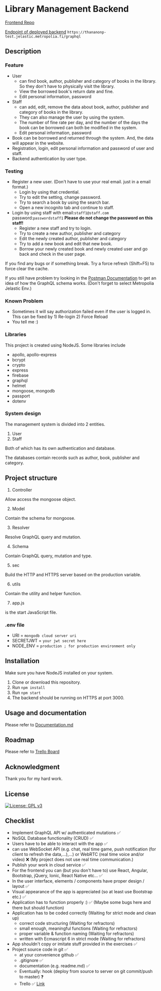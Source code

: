 # Library Management Backend

[Frontend Repo](https://github.com/thananonp/sssf-project-frontend)

[Endpoint of deployed backend](https://thananonp-test.jelastic.metropolia.fi/) `https://thananonp-test.jelastic.metropolia.fi/graphql`

## Description

### Feature

* User
    * can find book, author, publisher and category of books in the library. So they don't have to physically visit the
      library.
    * View the borrowed book's return date and fine.
    * Edit personal information, password
* Staff
    * can add, edit, remove the data about book, author, publisher and category of books in the library.
    * They can also manage the user by using the system.
    * The number of fine rate per day, and the number of the days the book can be borrowed can both be modified in the
      system.
    * Edit personal information, password
* Book can be borrowed and returned through the system. And, the data will appear in the website.
* Registration, login, edit personal information and password of user and staff.
* Backend authentication by user type.

### Testing
* Register a new user. (Don't have to use your real email. just in a email format.)
   * Login by using that credential.
   * Try to edit the setting, change password.
   * Try to search a book by using the search bar. 
   * Open a new incognito tab and continue to staff.
* Login by using staff with email:`staff1@staff.com` password:`passwordstaff1` **Please do not change the password on this staff!**
   * Register a new staff and try to login.
   * Try to create a new author, publisher and category
   * Edit the newly created author, publisher and category
   * Try to add a new book and edit that new book.
   * Borrow your newly created book and newly created user and go back and check in the user page.

If you find any bugs or if something break. Try a force refresh (Shift+F5) to force clear the cache.

If you still have problem try looking in the [Postman Documentation](https://documenter.getpostman.com/view/11771801/TzCJfV1f#8a4f1f8c-f335-4a0b-ad3a-004fa15ac787) to get an idea of how the GraphQL schema works. (Don't forget to select Metropolia Jelastic Env.)

### Known Problem
* Sometimes it will say authorization failed even if the user is logged in. This can be fixed by 1) Re-login 2) Force Reload
* You tell me :)

### Libraries

This project is created using NodeJS. Some libraries include

* apollo, apollo-express
* bcrypt
* crypto
* express
* firebase
* graphql
* helmet
* mongoose, mongodb
* passport
* dotenv

### System design

The management system is divided into 2 entities.

1. User
2. Staff

Both of which has its own authentication and database.

The databases contain records such as author, book, publisher and category.

## Project structure

1. Controller

Allow access the mongoose object.

2. Model

Contain the schema for mongoose.

3. Resolver

Resolve GraphQL query and mutation.

4. Schema

Contain GraphQL query, mutation and type.

5. sec

Build the HTTP and HTTPS server based on the production variable.

6. utils

Contain the utility and helper function.

7. app.js

is the start JavaScript file.

### .env file

* URI = `mongodb cloud server uri`
* SECRETJWT = `your jwt secret here`
* NODE_ENV = `production ; for production environment only`

## Installation

Make sure you have NodeJS installed on your system.

1. Clone or download this repository.
2. Run `npm install`
3. Run `npm start`
4. The backend should be running on HTTPS at port 3000.

## Usage and documentation

Please refer to [Documentation.md](Documentation.md)

## Roadmap

Please refer to [Trello Board](https://trello.com/b/sHWITl32/server-side-scripting-frameworks)

## Acknowledgment

Thank you for my hard work.

## License

[![License: GPL v3](https://img.shields.io/badge/License-GPLv3-blue.svg)](https://www.gnu.org/licenses/gpl-3.0)

## Checklist

* Implement GraphQL API w/ authenticated mutations ✅
* NoSQL Database functionality (CRUD) ✅
* Users have to be able to interact with the app ✅
* can use WebSocket API (e.g. chat, real time game, push notification (for client to refresh the data,...),...) or
  WebRTC (real time voice and/or video) ❌ (My project does not use real time communication.)
* Publish your work in cloud service ✅
* For the frontend you can (but you don't have to) use React, Angular, Bootstrap, jQuery, Ionic, React Native etc... ✅
* In the user interface, elements / components have proper design / layout ✅
* Visual appearance of the app is appreciated  (so at least use Bootstrap etc.) ✅
* Application has to function properly :) ✅ (Maybe some bugs here and there but should function)
* Application has to be coded correctly (Waiting for strict mode and clean up)
    * correct code structuring (Waiting for refractors)
    * small enough, meaningful functions (Waiting for refractors)
    * proper variable & function naming (Waiting for refractors)
    * written with Ecmascript 6 in strict mode (Waiting for refractors)
* App shouldn't copy or imitate stuff provided in the exercises ✅
* Project source code in git ✅
    * at your convenience github ✅
    * .gitignore ✅
    * documentation (e.g. readme.md) ✅
    * Eventually: hook (deploy from source to server on git commit/push to master) ❓
    * Trello ✅ [Link](https://trello.com/b/sHWITl32/server-side-scripting-frameworks)
